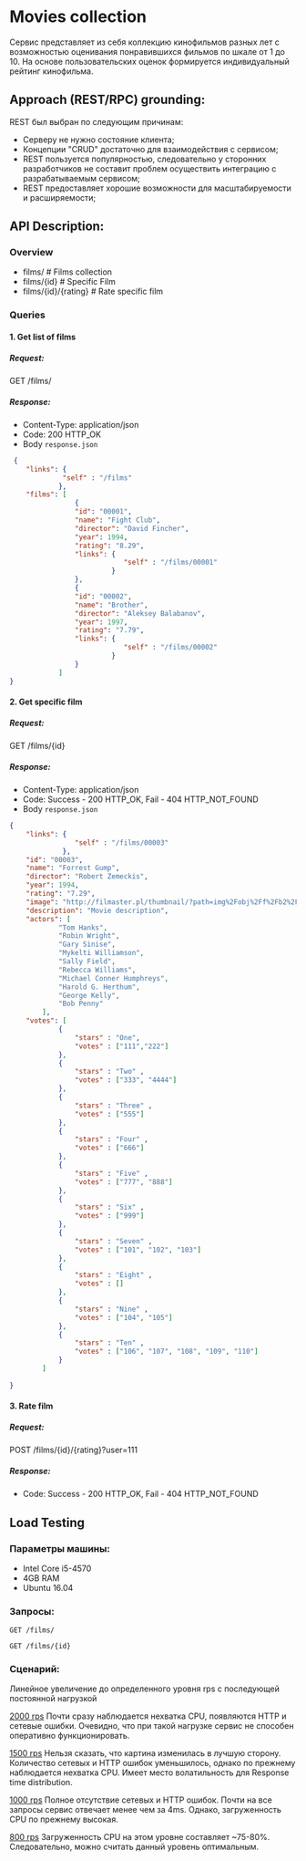 # Movies collection
Сервис представляет из себя коллекцию кинофильмов разных лет с возможностью оценивания понравившихся фильмов по шкале от 1 до 10. На основе пользовательских оценок формируется индивидуальный рейтинг кинофильма.
## Approach (REST/RPC) grounding:
REST был выбран по следующим причинам:
- Cерверу не нужно состояние клиента;
- Концепции "CRUD" достаточно для взаимодействия с сервисом;
- REST пользуется популярностью, следовательно у сторонних разработчиков не составит проблем осуществить интеграцию с разрабатываемым сервисом; 
- REST предоставляет хорошие возможности для масштабируемости и расширяемости;

## API Description:
### Overview
- films/ 			# Films collection
- films/{id} 		# Specific Film
- films/{id}/{rating} # Rate specific film

### Queries

#### 1. Get list of films
##### Request:
GET /films/
##### Response:
- Content-Type: application/json
- Code: 200 HTTP_OK
- Body `response.json`
```json
 {
	"links": {
			 "self" : "/films"
			},
    "films": [
                {
				"id": "00001",
                "name": "Fight Club",
				"director": "David Fincher",
                "year": 1994,
                "rating": "8.29",
				"links": {
							"self" : "/films/00001"
						 }
                },
                {
				"id": "00002",
                "name": "Brother",
				"director": "Aleksey Balabanov",
                "year": 1997,
                "rating": "7.79",
				"links": {
							"self" : "/films/00002"
						 }
                }
            ]
}
```
#### 2. Get specific film
##### Request:
GET /films/{id}
##### Response:
- Content-Type: application/json
- Code: Success - 200 HTTP_OK, Fail - 404 HTTP_NOT_FOUND
- Body `response.json`
```json
{	
	"links": {
				"self" : "/films/00003"
			 },
	"id": "00003",
    "name": "Forrest Gump",
	"director": "Robert Zemeckis",
    "year": 1994,
    "rating": "7.29",
    "image": "http://filmaster.pl/thumbnail/?path=img%2Fobj%2Ff%2Fb2%2F38%2Fforrest-gump.jpg&crop=center&size=180",
    "description": "Movie description",
	"actors": [
            "Tom Hanks",
            "Robin Wright",
            "Gary Sinise",
            "Mykelti Williamson",
            "Sally Field",
            "Rebecca Williams",
            "Michael Conner Humphreys",
            "Harold G. Herthum",
            "George Kelly",
            "Bob Penny"
        ],
	"votes": [
			{
				"stars" : "One",
				"votes" : ["111","222"]
			},
			{
				"stars" : "Two" ,
				"votes" : ["333", "4444"]
			},
			{
				"stars" : "Three" ,
				"votes" : ["555"]
			},
			{
				"stars" : "Four" ,
				"votes" : ["666"]
			},
			{
				"stars" : "Five" ,
				"votes" : ["777", "888"]
			},
			{
				"stars" : "Six" ,
				"votes" : ["999"]
			},
			{
				"stars" : "Seven" ,
				"votes" : ["101", "102", "103"]
			},
			{
				"stars" : "Eight" ,
				"votes" : []
			},
			{
				"stars" : "Nine" ,
				"votes" : ["104", "105"]
			},
			{
				"stars" : "Ten" ,
				"votes" : ["106", "107", "108", "109", "110"]
			}
		]
			
}
```
#### 3. Rate film
##### Request:
POST /films/{id}/{rating}?user=111
##### Response:
- Code: Success - 200 HTTP_OK, Fail - 404 HTTP_NOT_FOUND

## Load Testing
### Параметры машины:
- Intel Core i5-4570
- 4GB RAM
- Ubuntu 16.04

### Запросы:
```
GET /films/
```
```
GET /films/{id}
```
### Сценарий:
Линейное увеличение до определенного уровня rps с последующей постоянной нагрузкой

[2000 rps](https://overload.yandex.net/6202)
Почти сразу наблюдается нехватка CPU, появляются HTTP и сетевые ошибки. Очевидно, что при такой нагрузке сервис не способен оперативно функционировать.

[1500 rps](https://overload.yandex.net/6203)
Нельзя сказать, что картина изменилась в лучшую сторону. Количество сетевых и HTTP ошибок уменьшилось, однако по прежнему наблюдается нехватка CPU. Имеет место волатильность для Response time distribution.

[1000 rps](https://overload.yandex.net/6205)
Полное отсутствие сетевых и HTTP ошибок. Почти на все запросы сервис отвечает менее чем за 4ms. Однако, загруженность CPU по прежнему высокая.

[800 rps](https://overload.yandex.net/6206)
Загруженность CPU на этом уровне составляет ~75-80%. Следовательно, можно считать данный уровень оптимальным.


